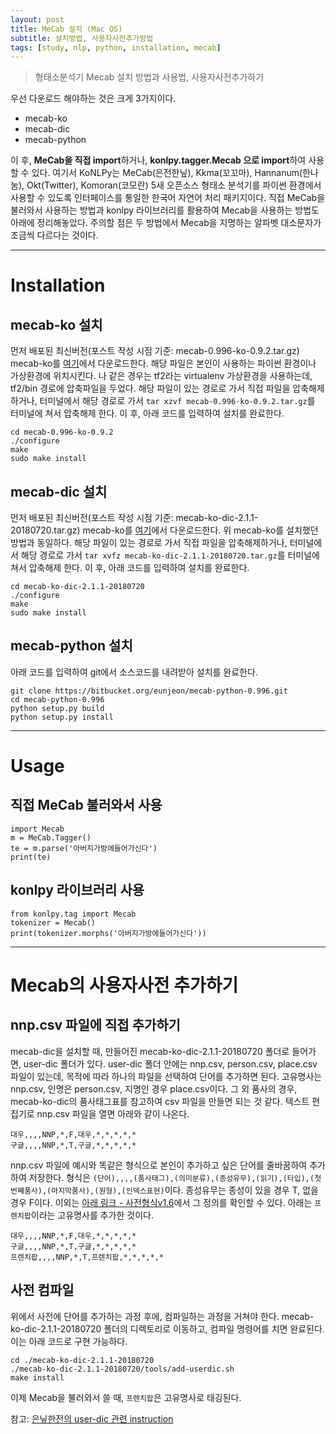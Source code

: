 ```yaml
---
layout: post
title: MeCab 설치 (Mac OS)
subtitle: 설치방법, 사용자사전추가방법
tags: [study, nlp, python, installation, mecab]
---
```

> 형태소분석기 Mecab 설치 방법과 사용법, 사용자사전추가하기

우선 다운로드 해야하는 것은 크게 3가지이다.
* mecab-ko
* mecab-dic
* mecab-python

이 후, **MeCab을 직접 import**하거나, **konlpy.tagger.Mecab 으로 import**하여 사용할 수 있다. 여기서 KoNLPy는 MeCab(은전한닢), Kkma(꼬꼬마), Hannanum(한나눔), Okt(Twitter), Komoran(코모란) 5새 오픈소스 형태소 분석기를 파이썬 환경에서 사용할 수 있도록 인터페이스를 통일한 한국어 자연어 처리 패키지이다. 직접 MeCab을 불러와서 사용하는 방법과 konlpy 라이브러리를 활용하여 Mecab을 사용하는 방법도 아래에 정리해놓았다. 주의할 점은 두 방법에서 Mecab을 지명하는 알파벳 대소문자가 조금씩 다르다는 것이다.

---

# Installation
## mecab-ko 설치
먼저 배포된 최신버전(포스트 작성 시점 기준: mecab-0.996-ko-0.9.2.tar.gz) mecab-ko를 [여기](https://bitbucket.org/eunjeon/mecab-ko/downloads/)에서 다운로드한다. 해당 파일은 본인이 사용하는 파이썬 환경이나 가상환경에 위치시킨다. 나 같은 경우는 tf2라는 virtualenv 가상환경을 사용하는데, tf2/bin 경로에 압축파일을 두었다. 해당 파일이 있는 경로로 가서 직접 파일을 압축해제하거나, 터미널에서 해당 경로로 가서 `tar xzvf mecab-0.996-ko-0.9.2.tar.gz`를 터미널에 쳐서 압축해제 한다. 이 후, 아래 코드를 입력하여 설치를 완료한다.

```
cd mecab-0.996-ko-0.9.2
./configure
make
sudo make install
```

## mecab-dic 설치
먼저 배포된 최신버전(포스트 작성 시점 기준: mecab-ko-dic-2.1.1-20180720.tar.gz) mecab-ko를 [여기](https://bitbucket.org/eunjeon/mecab-ko-dic/downloads/)에서 다운로드한다. 위 mecab-ko를 설치했던 방법과 동일하다. 해당 파일이 있는 경로로 가서 직접 파일을 압축해제하거나, 터미널에서 해당 경로로 가서 `tar xvfz mecab-ko-dic-2.1.1-20180720.tar.gz`를 터미널에 쳐서 압축해제 한다. 이 후, 아래 코드를 입력하여 설치를 완료한다.

```
cd mecab-ko-dic-2.1.1-20180720
./configure
make
sudo make install
```

## mecab-python 설치
아래 코드를 입력하여 git에서 소스코드를 내려받아 설치를 완료한다.
```
git clone https://bitbucket.org/eunjeon/mecab-python-0.996.git
cd mecab-python-0.996
python setup.py build
python setup.py install
```

---

# Usage
## 직접 MeCab 불러와서 사용
```
import Mecab
m = MeCab.Tagger()
te = m.parse('아버지가방에들어가신다')
print(te)
```

## konlpy 라이브러리 사용
```
from konlpy.tag import Mecab
tokenizer = Mecab()
print(tokenizer.morphs('아버지가방에들어가신다'))
```

---

# Mecab의 사용자사전 추가하기
## nnp.csv 파일에 직접 추가하기
mecab-dic을 설치할 때, 만들어진 mecab-ko-dic-2.1.1-20180720 폴더로 들어가면, user-dic 폴더가 있다. user-dic 폴더 안에는 nnp.csv, person.csv, place.csv 파일이 있는데, 목적에 따라 하나의 파일을 선택하여 단어를 추가하면 된다. 고유명사는 nnp.csv, 인명은 person.csv, 지명인 경우 place.csv이다. 그 외 품사의 경우, mecab-ko-dic의 품사태그표를 참고하여 csv 파일을 만들면 되는 것 같다. 텍스트 편집기로 nnp.csv 파일을 열면 아래와 같이 나온다.
```
대우,,,,NNP,*,F,대우,*,*,*,*,*
구글,,,,NNP,*,T,구글,*,*,*,*,*
```

nnp.csv 파일에 예시와 똑같은 형식으로 본인이 추가하고 싶은 단어를 줄바꿈하여 추가하여 저장한다. 형식은 `(단어),,,,(품사태그),(의미분류),(종성유무),(읽기),(타입),(첫번째품사),(마지막품사),(원형),(인덱스표현)`이다. 종성유무는 종성이 있을 경우 T, 없을 경우 F이다. 이외는 [아래 링크 - 사전형식v1.6](https://docs.google.com/spreadsheet/ccc?key=0ApcJghR6UMXxdEdURGY2YzIwb3dSZ290RFpSaUkzZ0E&usp=sharing#gid=4)에서 그 정의를 확인할 수 있다. 아래는 `프렌치팝`이라는 고유명사를 추가한 것이다.

```
대우,,,,NNP,*,F,대우,*,*,*,*,*
구글,,,,NNP,*,T,구글,*,*,*,*,*
프렌치팝,,,,NNP,*,T,프렌치팝,*,*,*,*,*
```

## 사전 컴파일
위에서 사전에 단어를 추가하는 과정 후에, 컴파일하는 과정을 거쳐야 한다. mecab-ko-dic-2.1.1-20180720 폴더의 디렉토리로 이동하고, 컴파일 명령어를 치면 완료된다. 이는 아래 코드로 구현 가능하다.
```
cd ./mecab-ko-dic-2.1.1-20180720
./mecab-ko-dic-2.1.1-20180720/tools/add-userdic.sh
make install
```

이제 Mecab을 불러와서 쓸 때, `프렌치팝`은 고유명사로 태깅된다.

참고: [은닢한전의 user-dic 관련 instruction](https://bitbucket.org/eunjeon/mecab-ko-dic/src/ce04f82ab0083fb24e4e542e69d9e88a672c3325/final/user-dic/?at=master)
